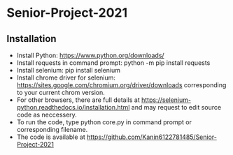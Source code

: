 # Senior-Project-2021

## Installation
- Install Python: https://www.python.org/downloads/
- Install requests in command prompt: python -m pip install requests
- Install selenium: pip install selenium
- Install chrome driver for selenium: https://sites.google.com/chromium.org/driver/downloads corresponding to your current chrom version.
- For other browsers, there are full details at https://selenium-python.readthedocs.io/installation.html and may request to edit source code as neccessery.
- To run the code, type python core.py in command prompt or corresponding filename.
- The code is available at https://github.com/Kanin6122781485/Senior-Project-2021
